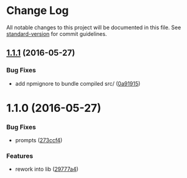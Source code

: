 # Change Log

All notable changes to this project will be documented in this file. See [standard-version](https://github.com/conventional-changelog/standard-version) for commit guidelines.

<a name="1.1.1"></a>
## [1.1.1](https://github.com/mklabs/template-copy/compare/v1.1.0...v1.1.1) (2016-05-27)


### Bug Fixes

* add npmignore to bundle compiled src/ ([0a91915](https://github.com/mklabs/template-copy/commit/0a91915))



<a name="1.1.0"></a>
# 1.1.0 (2016-05-27)


### Bug Fixes

* prompts ([273ccf4](https://github.com/mklabs/t/commit/273ccf4))


### Features

* rework into lib ([29777a4](https://github.com/mklabs/t/commit/29777a4))
